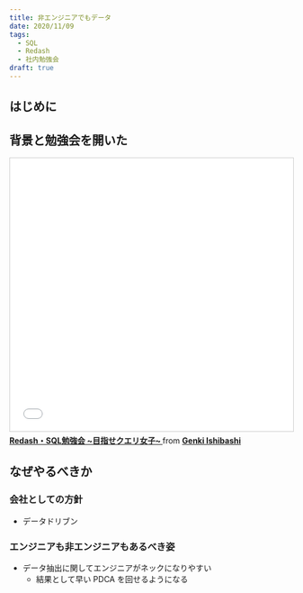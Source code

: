 ```yaml
---
title: 非エンジニアでもデータ
date: 2020/11/09
tags:
  - SQL
  - Redash
  - 社内勉強会
draft: true
---
```


## はじめに

## 背景と勉強会を開いた

<iframe src="//www.slideshare.net/slideshow/embed_code/key/rBBx05N2RYmlsc" width="595" height="485" frameborder="0" marginwidth="0" marginheight="0" scrolling="no" style="border:1px solid #CCC; border-width:1px; margin-bottom:5px; max-width: 100%;" allowfullscreen> </iframe> <div style="margin-bottom:5px"> <strong> <a href="//www.slideshare.net/genkiishibashi3/redashsql" title="[非エンジニア向け] Redash・SQL勉強会 ~目指せクエリ女子~ " target="_blank">Redash・SQL勉強会 ~目指せクエリ女子~ </a> </strong> from <strong><a href="https://www.slideshare.net/genkiishibashi3" target="_blank">Genki Ishibashi</a></strong> </div>

## なぜやるべきか

### 会社としての方針

- データドリブン

### エンジニアも非エンジニアもあるべき姿

- データ抽出に関してエンジニアがネックになりやすい
  - 結果として早い PDCA を回せるようになる
